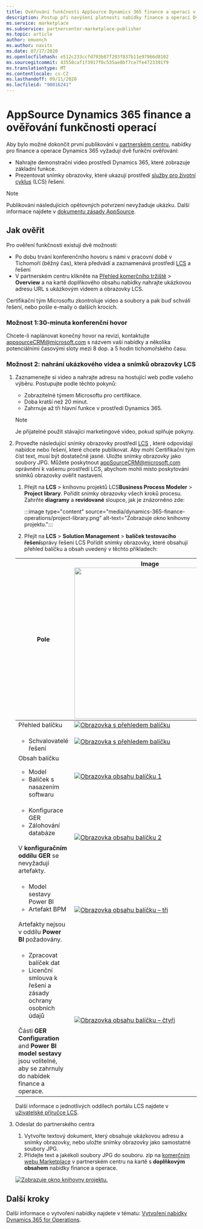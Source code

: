 ```yaml
---
title: Ověřování funkčnosti AppSource Dynamics 365 finance a operací v Azure Marketplace.
description: Postup při navýšení platnosti nabídky finance a operací Dynamics 365 v Azure Marketplace.
ms.service: marketplace
ms.subservice: partnercenter-marketplace-publisher
ms.topic: article
author: emuench
ms.author: navits
ms.date: 07/17/2020
ms.openlocfilehash: e512c233ccfd793b87f203f837b11e97966d8102
ms.sourcegitcommit: 43558caf1f3917f0c535ae0bf7ce7fe4723391f9
ms.translationtype: MT
ms.contentlocale: cs-CZ
ms.lasthandoff: 09/11/2020
ms.locfileid: "90016241"
---
```

# <a name="appsource-dynamics-365-finance-and-operations-functional-validation"></a>AppSource Dynamics 365 finance a ověřování funkčnosti operací

Aby bylo možné dokončit první publikování v [partnerském centru](https://partner.microsoft.com/dashboard/home), nabídky pro finance a operace Dynamics 365 vyžadují dvě funkční ověřování:

- Nahrajte demonstrační video prostředí Dynamics 365, které zobrazuje základní funkce.
- Prezentovat snímky obrazovky, které ukazují prostředí [služby pro životní cyklus](https://lcs.dynamics.com/) (LCS) řešení.

> [!NOTE]
> Publikování následujících opětovných potvrzení nevyžaduje ukázku. Další informace najdete v [dokumentu zásady AppSource](https://docs.microsoft.com/legal/marketplace/certification-policies#1440-dynamics-365-finance-ops).

## <a name="how-to-validate"></a>Jak ověřit

Pro ověření funkčnosti existují dvě možnosti:

- Po dobu trvání konferenčního hovoru s námi v pracovní době v Tichomoří (běžný čas), která předvádí a zaznamenává prostředí [LCS](https://lcs.dynamics.com/) a řešení
- V partnerském centru klikněte na [Přehled komerčního tržiště](https://partner.microsoft.com/dashboard/commercial-marketplace/overview)  >  **Overview** a na kartě doplňkového obsahu nabídky nahrajte ukázkovou adresu URL s ukázkovým videem a obrazovky LCS.

Certifikační tým Microsoftu zkontroluje video a soubory a pak buď schválí řešení, nebo pošle e-maily o dalších krocích.

### <a name="option-1-30-minute-conference-call"></a>Možnost 1:30-minuta konferenční hovor

Chcete-li naplánovat konečný hovor na revizi, kontaktujte [appsourceCRM@microsoft.com](mailto:appsourceCRM@microsoft.com) s názvem vaší nabídky a několika potenciálními časovými sloty mezi 8 dop. a 5 hodin tichomořského času.

### <a name="option-2-upload-a-demo-video-and-lcs-screenshots"></a>Možnost 2: nahrání ukázkového videa a snímků obrazovky LCS

1. Zaznamenejte si video a nahrajte adresu na hostující web podle vašeho výběru. Postupujte podle těchto pokynů:

    - Zobrazitelné týmem Microsoftu pro certifikace.
    - Doba kratší než 20 minut.
    - Zahrnuje až tři hlavní funkce v prostředí Dynamics 365.

    > [!NOTE]
    > Je přijatelné použít stávající marketingové video, pokud splňuje pokyny.

2. Proveďte následující snímky obrazovky prostředí [LCS](https://lcs.dynamics.com/) , které odpovídají nabídce nebo řešení, které chcete publikovat. Aby mohl Certifikační tým číst text, musí být dostatečně jasné. Uložte snímky obrazovky jako soubory JPG. Můžete poskytnout [appSourceCRM@microsoft.com](mailto:appSourceCRM@microsoft.com) oprávnění k vašemu prostředí LCS, abychom mohli místo poskytování snímků obrazovky ověřit nastavení.

    1. Přejít na **LCS**  >  knihovnu projektů LCS**Business Process Modeler**  >  **Project library**. Pořídit snímky obrazovky všech kroků procesu. Zahrňte **diagramy** a **revidované** sloupce, jak je znázorněno zde:

       :::image type="content" source="media/dynamics-365-finance-operations/project-library.png" alt-text="Zobrazuje okno knihovny projektu.":::

      2. Přejít na **LCS**  >  **Solution Management**  >  **balíček testovacího řešení**správy řešení LCS Pořídit snímky obrazovky, které obsahují přehled balíčku a obsah uvedený v těchto příkladech:

    | Pole | Image <img src="" width="400px">|
    | --- | --- |
    | Přehled balíčku | [![Obrazovka s přehledem balíčku](media/dynamics-365-finance-operations/package-overview-45.png)](media/dynamics-365-finance-operations/package-overview.png#lightbox) |
    | <ul><li>Schvalovatelé řešení</li></ul> | [![Obrazovka s přehledem balíčku](media/dynamics-365-finance-operations/solution-approvers-45.png)](media/dynamics-365-finance-operations/solution-approvers.png#lightbox) |
    | Obsah balíčku<ul><li>Model</li><li>Balíček s nasazením softwaru</li></ul> | [![Obrazovka obsahu balíčku 1](media/dynamics-365-finance-operations/package-contents-1-45.png)](media/dynamics-365-finance-operations/package-contents-1.png#lightbox) |
    | <ul><li>Konfigurace GER</li><li>Zálohování databáze</li></ul><br>V **konfiguračním oddílu GER** se nevyžadují artefakty. | [![Obrazovka obsahu balíčku 2](media/dynamics-365-finance-operations/package-contents-2-45.png)](media/dynamics-365-finance-operations/package-contents-2.png#lightbox) |
    | <ul><li>Model sestavy Power BI</li><li>Artefakt BPM</li></ul><br>Artefakty nejsou v oddílu **Power BI** požadovány. | [![Obrazovka obsahu balíčku – tři](media/dynamics-365-finance-operations/package-contents-3-45.png)](media/dynamics-365-finance-operations/package-contents-3.png#lightbox) |
    | <ul><li>Zpracovat balíček dat</li><li>Licenční smlouva k řešení a zásady ochrany osobních údajů</li></ul><br>Části **GER Configuration** and **Power BI model sestavy** jsou volitelné, aby se zahrnuly do nabídek finance a operace. | [![Obrazovka obsahu balíčku – čtyři](media/dynamics-365-finance-operations/package-contents-4-45.png)](media/dynamics-365-finance-operations/package-contents-4.png#lightbox) |

    Další informace o jednotlivých oddílech portálu LCS najdete v [uživatelské příručce LCS](https://docs.microsoft.com/dynamics365/fin-ops-core/dev-itpro/lifecycle-services/lcs-user-guide).

3. Odeslat do partnerského centra

    1. Vytvořte textový dokument, který obsahuje ukázkovou adresu a snímky obrazovky, nebo uložte snímky obrazovky jako samostatné soubory JPG.
    2. Přidejte text a jakékoli soubory JPG do souboru. zip na [komerčním webu Marketplace](https://partner.microsoft.com/dashboard/commercial-marketplace/overview) v partnerském centru na kartě s **doplňkovým obsahem** nabídky finance a operace.

    [![Zobrazuje okno knihovny projektu.](media/dynamics-365-finance-operations/supplemental-content.png)](media/dynamics-365-finance-operations/supplemental-content.png#lightbox)

## <a name="next-steps"></a>Další kroky

Další informace o vytvoření nabídky najdete v tématu: [Vytvoření nabídky Dynamics 365 for Operations](https://docs.microsoft.com/azure/marketplace/partner-center-portal/create-new-operations-offer).
